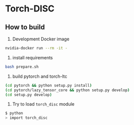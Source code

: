 # Torch-DISC

## How to build

1. Development Docker image

```bash
nvidia-docker run --rm -it -
```

1. install requirements

``` bash
bash prepare.sh
```

1. build pytorch and torch-ltc

``` bash
(cd pytorch && python setup.py install)
(cd pytorch/lazy_tensor_core && python setup.py develop)
(cd setup.py develop)
```

1. Try to load `torch_disc` module

``` bash
$ python
> import torch_disc
```
